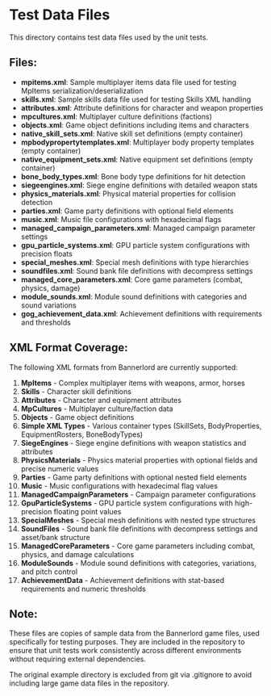 # Test Data Files

This directory contains test data files used by the unit tests.

## Files:

- **mpitems.xml**: Sample multiplayer items data file used for testing MpItems serialization/deserialization
- **skills.xml**: Sample skills data file used for testing Skills XML handling
- **attributes.xml**: Attribute definitions for character and weapon properties
- **mpcultures.xml**: Multiplayer culture definitions (factions)
- **objects.xml**: Game object definitions including items and characters
- **native_skill_sets.xml**: Native skill set definitions (empty container)
- **mpbodypropertytemplates.xml**: Multiplayer body property templates (empty container)
- **native_equipment_sets.xml**: Native equipment set definitions (empty container)
- **bone_body_types.xml**: Bone body type definitions for hit detection
- **siegeengines.xml**: Siege engine definitions with detailed weapon stats
- **physics_materials.xml**: Physical material properties for collision detection
- **parties.xml**: Game party definitions with optional field elements
- **music.xml**: Music file configurations with hexadecimal flags
- **managed_campaign_parameters.xml**: Managed campaign parameter settings
- **gpu_particle_systems.xml**: GPU particle system configurations with precision floats
- **special_meshes.xml**: Special mesh definitions with type hierarchies
- **soundfiles.xml**: Sound bank file definitions with decompress settings
- **managed_core_parameters.xml**: Core game parameters (combat, physics, damage)
- **module_sounds.xml**: Module sound definitions with categories and sound variations
- **gog_achievement_data.xml**: Achievement definitions with requirements and thresholds

## XML Format Coverage:

The following XML formats from Bannerlord are currently supported:
1. **MpItems** - Complex multiplayer items with weapons, armor, horses
2. **Skills** - Character skill definitions
3. **Attributes** - Character and equipment attributes
4. **MpCultures** - Multiplayer culture/faction data
5. **Objects** - Game object definitions
6. **Simple XML Types** - Various container types (SkillSets, BodyProperties, EquipmentRosters, BoneBodyTypes)
7. **SiegeEngines** - Siege engine definitions with weapon statistics and attributes
8. **PhysicsMaterials** - Physics material properties with optional fields and precise numeric values
9. **Parties** - Game party definitions with optional nested field elements
10. **Music** - Music configurations with hexadecimal flag values
11. **ManagedCampaignParameters** - Campaign parameter configurations
12. **GpuParticleSystems** - GPU particle system configurations with high-precision floating point values
13. **SpecialMeshes** - Special mesh definitions with nested type structures
14. **SoundFiles** - Sound bank file definitions with decompress settings and asset/bank structure
15. **ManagedCoreParameters** - Core game parameters including combat, physics, and damage calculations
16. **ModuleSounds** - Module sound definitions with categories, variations, and pitch control
17. **AchievementData** - Achievement definitions with stat-based requirements and numeric thresholds

## Note:

These files are copies of sample data from the Bannerlord game files, used specifically for testing purposes. They are included in the repository to ensure that unit tests work consistently across different environments without requiring external dependencies.

The original example directory is excluded from git via .gitignore to avoid including large game data files in the repository. 